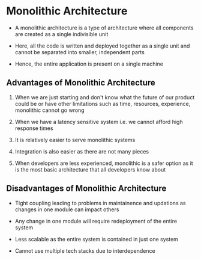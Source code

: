 # Monolithic Architecture

- A monolithic architecture is a type of architecture where all components are
created as a single indivisible unit

- Here, all the code is written and deployed together as a single unit and cannot
be separated into smaller, independent parts

- Hence, the entire application is present on a single machine

## Advantages of Monolithic Architecture

1. When we are just starting and don't know what the future of our product could
be or have other limitations such as time, resources, experience, monolithic
cannot go wrong

2. When we have a latency sensitive system i.e. we cannot afford high response
times

3. It is relatively easier to serve monolithic systems

4. Integration is also easier as there are not many pieces

5. When developers are less experienced, monolithic is a safer option as it is
the most basic architecture that all developers know about

## Disadvantages of Monolithic Architecture

- Tight coupling leading to problems in maintainence and updations as changes in
one module can impact others

- Any change in one module will require redeployment of the entire system

- Less scalable as the entire system is contained in just one system

- Cannot use multiple tech stacks due to interdependence
